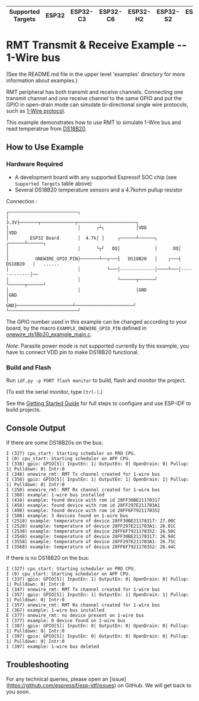 | Supported Targets | ESP32 | ESP32-C3 | ESP32-C6 | ESP32-H2 | ESP32-S2 | ESP32-S3 |
| ----------------- | ----- | -------- | -------- | -------- | -------- | -------- |

# RMT Transmit & Receive Example -- 1-Wire bus

(See the README.md file in the upper level 'examples' directory for more information about examples.)

RMT peripheral has both transmit and receive channels. Connecting one transmit channel and one receive channel to the same GPIO and put the GPIO in open-drain mode can simulate bi-directional single wire protocols, such as [1-Wire protocol](https://www.maximintegrated.com/en/design/technical-documents/tutorials/1/1796.html).

This example demonstrates how to use RMT to simulate 1-Wire bus and read temperatrue from [DS18B20](https://datasheets.maximintegrated.com/en/ds/DS18B20.pdf).

## How to Use Example

### Hardware Required

* A development board with any supported Espressif SOC chip (see `Supported Targets` table above)
* Several DS18B20 temperature sensors and a 4.7kohm pullup resistor

Connection :

```
┌──────────────────────────┐
│                      3.3V├───────┬─────────────┬──────────────────────┐
│                          │      ┌┴┐            │VDD                   │VDD
│        ESP32 Board       │  4.7k│ │     ┌──────┴──────┐        ┌──────┴──────┐
│                          │      └┬┘   DQ│             │      DQ│             │
│          ONEWIRE_GPIO_PIN├───────┴──┬───┤   DS18B20   │    ┌───┤   DS18B20   │   ......
│                          │          └───│-------------│────┴───│-------------│──
│                          │              └──────┬──────┘        └──────┬──────┘
│                          │                     │GND                   │GND
│                       GND├─────────────────────┴──────────────────────┘
└──────────────────────────┘
```

The GPIO number used in this example can be changed according to your board, by the macro `EXAMPLE_ONEWIRE_GPIO_PIN` defined in [onewire_ds18b20_example_main.c](main/onewire_ds18b20_example_main.c).

*Note*: Parasite power mode is not supported currently by this example, you have to connect VDD pin to make DS18B20 functional.

### Build and Flash

Run `idf.py -p PORT flash monitor` to build, flash and monitor the project.

(To exit the serial monitor, type ``Ctrl-]``.)

See the [Getting Started Guide](https://docs.espressif.com/projects/esp-idf/en/latest/get-started/index.html) for full steps to configure and use ESP-IDF to build projects.

## Console Output

If there are some DS18B20s on the bus:

```
I (327) cpu_start: Starting scheduler on PRO CPU.
I (0) cpu_start: Starting scheduler on APP CPU.
I (338) gpio: GPIO[5]| InputEn: 1| OutputEn: 0| OpenDrain: 0| Pullup: 1| Pulldown: 0| Intr:0
I (348) onewire_rmt: RMT Tx channel created for 1-wire bus
I (358) gpio: GPIO[5]| InputEn: 1| OutputEn: 1| OpenDrain: 1| Pullup: 1| Pulldown: 0| Intr:0
I (358) onewire_rmt: RMT Rx channel created for 1-wire bus
I (368) example: 1-wire bus installed
I (418) example: found device with rom id 28FF30BE21170317
I (458) example: found device with rom id 28FF297E211703A1
I (498) example: found device with rom id 28FF6F7921170352
I (508) example: 3 devices found on 1-wire bus
I (2518) example: temperature of device 28FF30BE21170317: 27.00C
I (2528) example: temperature of device 28FF297E211703A1: 26.81C
I (2538) example: temperature of device 28FF6F7921170352: 26.50C
I (3548) example: temperature of device 28FF30BE21170317: 26.94C
I (3558) example: temperature of device 28FF297E211703A1: 26.75C
I (3568) example: temperature of device 28FF6F7921170352: 26.44C
```

If there is no DS18B20 on the bus:

```
I (327) cpu_start: Starting scheduler on PRO CPU.
I (0) cpu_start: Starting scheduler on APP CPU.
I (337) gpio: GPIO[5]| InputEn: 1| OutputEn: 0| OpenDrain: 0| Pullup: 1| Pulldown: 0| Intr:0
I (347) onewire_rmt: RMT Tx channel created for 1-wire bus
I (357) gpio: GPIO[5]| InputEn: 1| OutputEn: 1| OpenDrain: 1| Pullup: 1| Pulldown: 0| Intr:0
I (357) onewire_rmt: RMT Rx channel created for 1-wire bus
I (367) example: 1-wire bus installed
E (377) onewire_rmt: no device present on 1-wire bus
I (377) example: 0 device found on 1-wire bus
I (387) gpio: GPIO[5]| InputEn: 0| OutputEn: 0| OpenDrain: 0| Pullup: 1| Pulldown: 0| Intr:0
I (397) gpio: GPIO[5]| InputEn: 0| OutputEn: 0| OpenDrain: 0| Pullup: 1| Pulldown: 0| Intr:0
I (397) example: 1-wire bus deleted
```

## Troubleshooting

For any technical queries, please open an [issue] (https://github.com/espressif/esp-idf/issues) on GitHub. We will get back to you soon.
